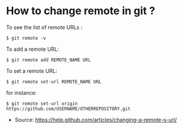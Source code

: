 # How to change remote in git ?

To see the list of remote URLs :
```shell
$ git remote -v
```

To add a remote URL:
```shell
$ git remote add REMOTE_NAME URL
```

To set a remote URL:
```shell
$ git remote set-url REMOTE_NAME URL
```

for instance:
```shell
$ git remote set-url origin https://github.com/USERNAME/OTHERREPOSITORY.git
```

* Source: https://help.github.com/articles/changing-a-remote-s-url/
